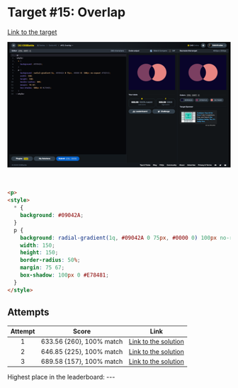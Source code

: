 # Target #15: Overlap

[Link to the target](https://cssbattle.dev/play/15)

![img](src/images/015_overlap.png)

<br>

```html
<p>
<style>
  * {
    background: #09042A;
  }
  p {
    background: radial-gradient(1q, #09042A 0 75px, #0000 0) 100px no-repeat #7B3F61;
    width: 150;
    height: 150;
    border-radius: 50%;
    margin: 75 67;
    box-shadow: 100px 0 #E78481;
  }
</style>
```


## Attempts
| Attempt | Score | Link |
|:-:|:-:|:-:|
| 1 | 633.56 {260}, 100% match | [Link to the solution](src/html/015_overlap_attempt-01.html) |
| 2 | 646.85 {225}, 100% match | [Link to the solution](src/html/015_overlap_attempt-02.html) |
| 3 | 689.58 {157}, 100% match | [Link to the solution](src/html/015_overlap_attempt-03.html) |

Highest place in the leaderboard: ---